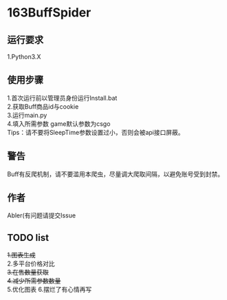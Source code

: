 # 163BuffSpider

## 运行要求
1.Python3.X

## 使用步骤
1.首次运行前以管理员身份运行Install.bat  
2.获取Buff商品id与cookie  
3.运行main.py  
4.填入所需参数 game默认参数为csgo  
Tips：请不要将SleepTime参数设置过小，否则会被api接口屏蔽。

## 警告
Buff有反爬机制，请不要滥用本爬虫，尽量调大爬取间隔，以避免账号受到封禁。

## 作者
Abler(有问题请提交Issue

## TODO list
~~1.图表生成~~  
2.多平台价格对比  
~~3.在售数量获取~~  
~~4.减少所需参数数量~~  
5.优化图表
6.摆烂了有心情再写
